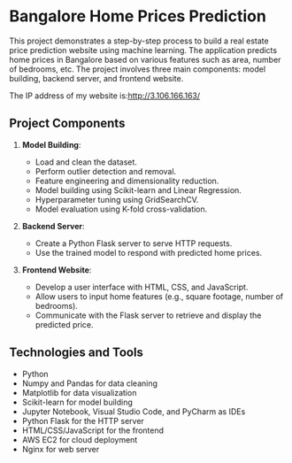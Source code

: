 # Bangalore Home Prices Prediction

This project demonstrates a step-by-step process to build a real estate price prediction website using machine learning. The application predicts home prices in Bangalore based on various features such as area, number of bedrooms, etc. The project involves three main components: model building, backend server, and frontend website.

The IP address of my website is:http://3.106.166.163/

## Project Components

1. **Model Building**:
    - Load and clean the dataset.
    - Perform outlier detection and removal.
    - Feature engineering and dimensionality reduction.
    - Model building using Scikit-learn and Linear Regression.
    - Hyperparameter tuning using GridSearchCV.
    - Model evaluation using K-fold cross-validation.

2. **Backend Server**:
    - Create a Python Flask server to serve HTTP requests.
    - Use the trained model to respond with predicted home prices.

3. **Frontend Website**:
    - Develop a user interface with HTML, CSS, and JavaScript.
    - Allow users to input home features (e.g., square footage, number of bedrooms).
    - Communicate with the Flask server to retrieve and display the predicted price.

## Technologies and Tools

- Python
- Numpy and Pandas for data cleaning
- Matplotlib for data visualization
- Scikit-learn for model building
- Jupyter Notebook, Visual Studio Code, and PyCharm as IDEs
- Python Flask for the HTTP server
- HTML/CSS/JavaScript for the frontend
- AWS EC2 for cloud deployment
- Nginx for web server
